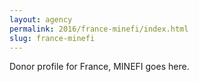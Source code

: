 ```yaml
---
layout: agency
permalink: 2016/france-minefi/index.html
slug: france-minefi
---
```


Donor profile for France, MINEFI goes here.
